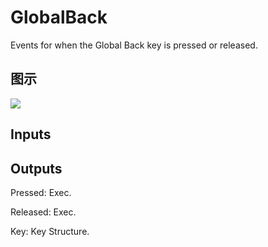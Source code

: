 # GlobalBack

Events for when the Global Back key is pressed or released.

## 图示

![]($-20221218-19300306.png)

## Inputs

## Outputs

Pressed: Exec.

Released: Exec.

Key: Key Structure.

